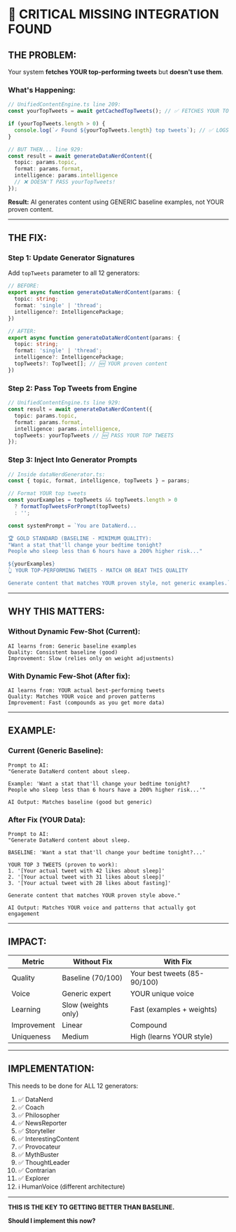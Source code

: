 # 🚨 **CRITICAL MISSING INTEGRATION FOUND**

## **THE PROBLEM:**

Your system **fetches YOUR top-performing tweets** but **doesn't use them**.

### **What's Happening:**

```typescript
// UnifiedContentEngine.ts line 209:
const yourTopTweets = await getCachedTopTweets(); // ✅ FETCHES YOUR TOP TWEETS

if (yourTopTweets.length > 0) {
  console.log(`✓ Found ${yourTopTweets.length} top tweets`); // ✅ LOGS THEM
}

// BUT THEN... line 929:
const result = await generateDataNerdContent({
  topic: params.topic,
  format: params.format,
  intelligence: params.intelligence
  // ❌ DOESN'T PASS yourTopTweets!
});
```

**Result:** AI generates content using GENERIC baseline examples, not YOUR proven content.

---

## **THE FIX:**

### **Step 1: Update Generator Signatures**

Add `topTweets` parameter to all 12 generators:

```typescript
// BEFORE:
export async function generateDataNerdContent(params: {
  topic: string;
  format: 'single' | 'thread';
  intelligence?: IntelligencePackage;
})

// AFTER:
export async function generateDataNerdContent(params: {
  topic: string;
  format: 'single' | 'thread';
  intelligence?: IntelligencePackage;
  topTweets?: TopTweet[]; // 🆕 YOUR proven content
})
```

### **Step 2: Pass Top Tweets from Engine**

```typescript
// UnifiedContentEngine.ts line 929:
const result = await generateDataNerdContent({
  topic: params.topic,
  format: params.format,
  intelligence: params.intelligence,
  topTweets: yourTopTweets // 🆕 PASS YOUR TOP TWEETS
});
```

### **Step 3: Inject Into Generator Prompts**

```typescript
// Inside dataNerdGenerator.ts:
const { topic, format, intelligence, topTweets } = params;

// Format YOUR top tweets
const yourExamples = topTweets && topTweets.length > 0 
  ? formatTopTweetsForPrompt(topTweets) 
  : '';

const systemPrompt = `You are DataNerd...

🏆 GOLD STANDARD (BASELINE - MINIMUM QUALITY):
"Want a stat that'll change your bedtime tonight?
People who sleep less than 6 hours have a 200% higher risk..."

${yourExamples}
👆 YOUR TOP-PERFORMING TWEETS - MATCH OR BEAT THIS QUALITY

Generate content that matches YOUR proven style, not generic examples.`;
```

---

## **WHY THIS MATTERS:**

### **Without Dynamic Few-Shot (Current):**
```
AI learns from: Generic baseline examples
Quality: Consistent baseline (good)
Improvement: Slow (relies only on weight adjustments)
```

### **With Dynamic Few-Shot (After fix):**
```
AI learns from: YOUR actual best-performing tweets
Quality: Matches YOUR voice and proven patterns
Improvement: Fast (compounds as you get more data)
```

---

## **EXAMPLE:**

### **Current (Generic Baseline):**
```
Prompt to AI:
"Generate DataNerd content about sleep.

Example: 'Want a stat that'll change your bedtime tonight?
People who sleep less than 6 hours have a 200% higher risk...'"

AI Output: Matches baseline (good but generic)
```

### **After Fix (YOUR Data):**
```
Prompt to AI:
"Generate DataNerd content about sleep.

BASELINE: 'Want a stat that'll change your bedtime tonight?...'

YOUR TOP 3 TWEETS (proven to work):
1. '[Your actual tweet with 42 likes about sleep]'
2. '[Your actual tweet with 31 likes about sleep]'
3. '[Your actual tweet with 28 likes about fasting]'

Generate content that matches YOUR proven style above."

AI Output: Matches YOUR voice and patterns that actually got engagement
```

---

## **IMPACT:**

| Metric | Without Fix | With Fix |
|--------|-------------|----------|
| Quality | Baseline (70/100) | Your best tweets (85-90/100) |
| Voice | Generic expert | YOUR unique voice |
| Learning | Slow (weights only) | Fast (examples + weights) |
| Improvement | Linear | Compound |
| Uniqueness | Medium | High (learns YOUR style) |

---

## **IMPLEMENTATION:**

This needs to be done for ALL 12 generators:
1. ✅ DataNerd
2. ✅ Coach
3. ✅ Philosopher
4. ✅ NewsReporter
5. ✅ Storyteller
6. ✅ InterestingContent
7. ✅ Provocateur
8. ✅ MythBuster
9. ✅ ThoughtLeader
10. ✅ Contrarian
11. ✅ Explorer
12. ℹ️ HumanVoice (different architecture)

---

**THIS IS THE KEY TO GETTING BETTER THAN BASELINE.**

**Should I implement this now?**

